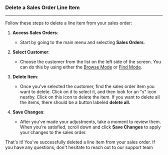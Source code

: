 ### Delete a Sales Order Line Item
___________________________________
Follow these steps to delete a line item from your sales order:

1. **Access Sales Orders**:
    
    - Start by going to the main menu and selecting **Sales Orders**.
2. **Select Customer**:
    
    - Choose the customer from the list on the left side of the screen. You can do this by using either the [Browse Mode](https://github.com/Fx-Professional-Services/HorizonDocs/blob/main/Horizon%20User%20Guide/Searching%20on%20Horizon/Browse%20Mode.md) or [Find Mode](https://github.com/Fx-Professional-Services/HorizonDocs/blob/main/Horizon%20User%20Guide/Searching%20on%20Horizon/Find%20Mode.md).
3. **Delete Item**:
    
    - Once you've selected the customer, find the sales order item you want to delete. Click on it to select it, and then look for an "x" icon nearby. Click on this icon to delete the item. If you want to delete all the items, there should be a button labeled **delete all.**
4. **Save Changes**:
    
    - After you've made your adjustments, take a moment to review them. When you're satisfied, scroll down and click **Save Changes** to apply your changes to the sales order.

That's it! You've successfully deleted a line item from your sales order. If you have any questions, don't hesitate to reach out to our support team